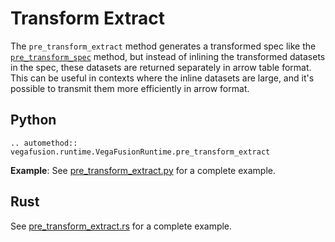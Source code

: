 # Transform Extract

The `pre_transform_extract` method generates a transformed spec like the [`pre_transform_spec`](./transform_spec.md) method, but instead of inlining the transformed datasets in the spec, these datasets are returned separately in arrow table format. This can be useful in contexts where the inline datasets are large, and it's possible to transmit them more efficiently in arrow format. 

## Python

```{eval-rst}
.. automethod:: vegafusion.runtime.VegaFusionRuntime.pre_transform_extract
```

**Example**: See [pre_transform_extract.py](https://github.com/vega/vegafusion/tree/v2/examples/python-examples/pre_transform_extract.py) for a complete example.

## Rust

See [pre_transform_extract.rs](https://github.com/vega/vegafusion/tree/v2/examples/rust-examples/examples/pre_transform_extract.rs) for a complete example.
